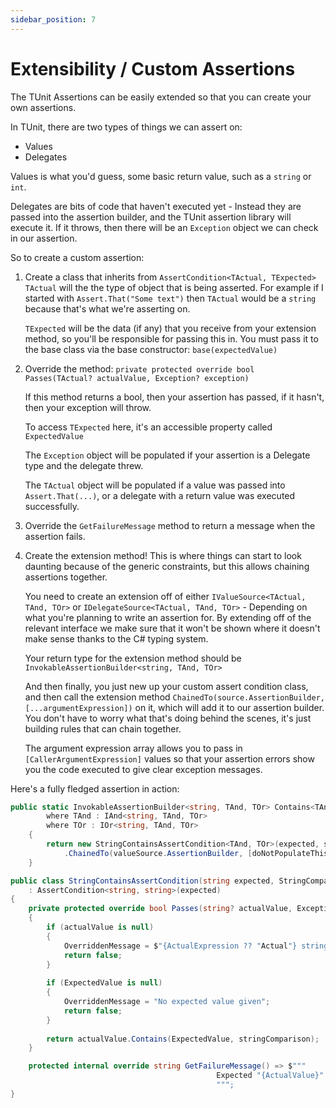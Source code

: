```yaml
---
sidebar_position: 7
---
```


# Extensibility / Custom Assertions

The TUnit Assertions can be easily extended so that you can create your own assertions.

In TUnit, there are two types of things we can assert on:
- Values
- Delegates

Values is what you'd guess, some basic return value, such as a `string` or `int`.

Delegates are bits of code that haven't executed yet - Instead they are passed into the assertion builder, and the TUnit assertion library will execute it. If it throws, then there will be an `Exception` object we can check in our assertion.

So to create a custom assertion:

1. Create a class that inherits from `AssertCondition<TActual, TExpected>`
   `TActual` will the the type of object that is being asserted. For example if I started with `Assert.That("Some text")` then `TActual` would be a `string` because that's what we're asserting on.

   `TExpected` will be the data (if any) that you receive from your extension method, so you'll be responsible for passing this in. You must pass it to the base class via the base constructor: `base(expectedValue)`

2. Override the method: 
   `private protected override bool Passes(TActual? actualValue, Exception? exception)`

   If this method returns a bool, then your assertion has passed, if it hasn't, then your exception will throw.

   To access `TExpected` here, it's an accessible property called `ExpectedValue`

   The `Exception` object will be populated if your assertion is a Delegate type and the delegate threw.

   The `TActual` object will be populated if a value was passed into `Assert.That(...)`, or a delegate with a return value was executed successfully.

3. Override the `GetFailureMessage` method to return a message when the assertion fails.

4. Create the extension method!
   This is where things can start to look daunting because of the generic constraints, but this allows chaining assertions together.

   You need to create an extension off of either `IValueSource<TActual, TAnd, TOr>` or `IDelegateSource<TActual, TAnd, TOr>` - Depending on what you're planning to write an assertion for. By extending off of the relevant interface we make sure that it won't be shown where it doesn't make sense thanks to the C# typing system.

   Your return type for the extension method should be `InvokableAssertionBuilder<string, TAnd, TOr>`

   And then finally, you just new up your custom assert condition class, and then call the extension method `ChainedTo(source.AssertionBuilder, [...argumentExpression])` on it, which will add it to our assertion builder. You don't have to worry what that's doing behind the scenes, it's just building rules that can chain together. 

   The argument expression array allows you to pass in `[CallerArgumentExpression]` values so that your assertion errors show you the code executed to give clear exception messages.

Here's a fully fledged assertion in action:

```csharp
public static InvokableAssertionBuilder<string, TAnd, TOr> Contains<TAnd, TOr>(this IValueSource<string, TAnd, TOr> valueSource, string expected, StringComparison stringComparison, [CallerArgumentExpression("expected")] string doNotPopulateThisValue1 = "", [CallerArgumentExpression("stringComparison")] string doNotPopulateThisValue2 = "")
        where TAnd : IAnd<string, TAnd, TOr>
        where TOr : IOr<string, TAnd, TOr>
    {
        return new StringContainsAssertCondition<TAnd, TOr>(expected, stringComparison)
            .ChainedTo(valueSource.AssertionBuilder, [doNotPopulateThisValue1, doNotPopulateThisValue2]);
    }
```

```csharp
public class StringContainsAssertCondition(string expected, StringComparison stringComparison)
    : AssertCondition<string, string>(expected)
{
    private protected override bool Passes(string? actualValue, Exception? exception)
    {
        if (actualValue is null)
        {
            OverriddenMessage = $"{ActualExpression ?? "Actual"} string is null";
            return false;
        }
        
        if (ExpectedValue is null)
        {
            OverriddenMessage = "No expected value given";
            return false;
        }
        
        return actualValue.Contains(ExpectedValue, stringComparison);
    }

    protected internal override string GetFailureMessage() => $"""
                                              Expected "{ActualValue}" to contain "{ExpectedValue}"
                                              """;
}
```
